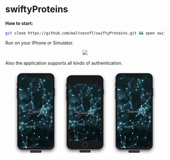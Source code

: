 # swiftyProteins


<b> How to start: </b>
```bash
git clone https://github.com/maltsevoff/swiftyProteins.git && open swiftyProteins && open swiftyProteins.xcodeproj
```
Run on your iPhone or Simulator.

<div align="center">
  <img src="https://github.com/maltsevoff/swiftyProteins/blob/master/additional_media/proteins.gif" width="30%"/>
</div>

<p>Also the application supports all kinds of authentication.</p>

<div align="center">
  <img src="https://github.com/maltsevoff/swiftyProteins/blob/master/additional_media/faceID_auth.png" width="30%"/>
  <img src="https://github.com/maltsevoff/swiftyProteins/blob/master/additional_media/touchID_auth.png" width="30%"/>
  <img src="https://github.com/maltsevoff/swiftyProteins/blob/master/additional_media/pass_auth.png" width="30%"/>
</div>
